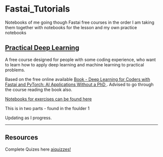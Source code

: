 # Fastai_Tutorials
 Notebooks of me going though Fastai free courses in the order I am taking them together with notebooks for the lesson and my own practice notebooks



## [Practical Deep Learning](https://course.fast.ai/)
A free course designed for people with some coding experience, who want to learn how to apply deep learning and machine learning to practical problems.

Based on the free online available [Book - Deep Learning for Coders with Fastai and PyTorch: AI Applications Without a PhD  ](https://github.com/fastai/fastbook). Advised to go through the course reading the book also.

[Notebooks for exercises can be found here](https://github.com/fastai/course22)

This is in two parts - found in the foulder 1 

Updating as I progress.

---
## Resources

Complete Quizes here [aiquizzes!](https://aiquizzes.com/)
